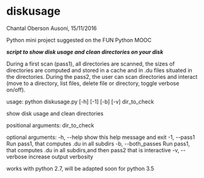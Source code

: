 # diskusage
Chantal Oberson Ausoni, 15/11/2016

Python mini project suggested on the FUN Python MOOC

***script to show disk usage and clean directories on your disk***

During a first scan (pass1), all directories are scanned, the sizes of directories are computed and stored in a cache and in .du files situated in the directories.
During the pass2, the user can scan directories and interact (move to a directory, list files, delete file or directory, toggle verbose on/off). 

usage: python diskusage.py [-h] [-1] [-b] [-v] dir_to_check

show disk usage and clean directories

positional arguments:
  dir_to_check

optional arguments:
  -h, --help         show this help message and exit
  -1, --pass1        Run pass1, that computes .du in all subdirs
  -b, --both_passes  Run pass1, that computes .du in all subdirs,and then
                     pass2 that is interactive
  -v, --verbose      increase output verbosity


works with python 2.7, will be adapted soon for python 3.5
